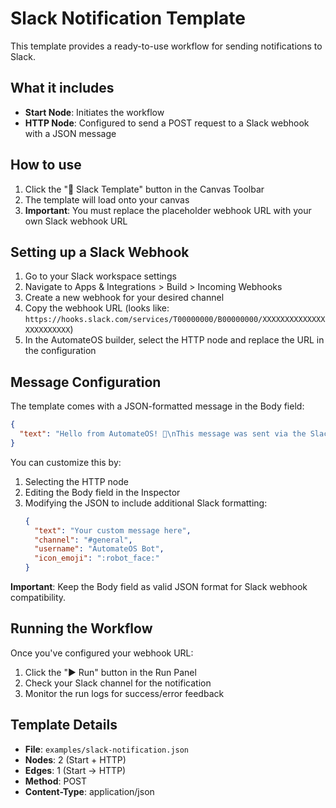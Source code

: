 # Slack Notification Template

This template provides a ready-to-use workflow for sending notifications to Slack.

## What it includes

- **Start Node**: Initiates the workflow
- **HTTP Node**: Configured to send a POST request to a Slack webhook with a JSON message

## How to use

1. Click the "📢 Slack Template" button in the Canvas Toolbar
2. The template will load onto your canvas
3. **Important**: You must replace the placeholder webhook URL with your own Slack webhook URL

## Setting up a Slack Webhook

1. Go to your Slack workspace settings
2. Navigate to Apps & Integrations > Build > Incoming Webhooks
3. Create a new webhook for your desired channel
4. Copy the webhook URL (looks like: `https://hooks.slack.com/services/T00000000/B00000000/XXXXXXXXXXXXXXXXXXXXXXXX`)
5. In the AutomateOS builder, select the HTTP node and replace the URL in the configuration

## Message Configuration

The template comes with a JSON-formatted message in the Body field:

```json
{
  "text": "Hello from AutomateOS! 🤖\nThis message was sent via the Slack notification template."
}
```

You can customize this by:

1. Selecting the HTTP node
2. Editing the Body field in the Inspector
3. Modifying the JSON to include additional Slack formatting:
   ```json
   {
     "text": "Your custom message here",
     "channel": "#general",
     "username": "AutomateOS Bot",
     "icon_emoji": ":robot_face:"
   }
   ```

**Important**: Keep the Body field as valid JSON format for Slack webhook compatibility.

## Running the Workflow

Once you've configured your webhook URL:

1. Click the "▶️ Run" button in the Run Panel
2. Check your Slack channel for the notification
3. Monitor the run logs for success/error feedback

## Template Details

- **File**: `examples/slack-notification.json`
- **Nodes**: 2 (Start + HTTP)
- **Edges**: 1 (Start → HTTP)
- **Method**: POST
- **Content-Type**: application/json

